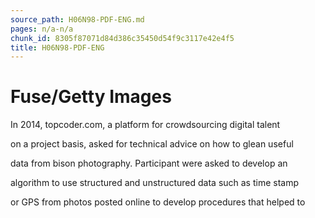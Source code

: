 ```yaml
---
source_path: H06N98-PDF-ENG.md
pages: n/a-n/a
chunk_id: 8305f87071d84d386c35450d54f9c3117e42e4f5
title: H06N98-PDF-ENG
---
```

# Fuse/Getty Images

In 2014, topcoder.com, a platform for crowdsourcing digital talent

on a project basis, asked for technical advice on how to glean useful

data from bison photography. Participant were asked to develop an

algorithm to use structured and unstructured data such as time stamp

or GPS from photos posted online to develop procedures that helped to
